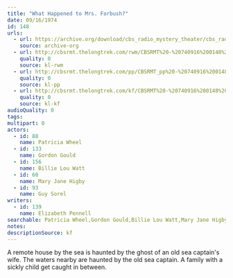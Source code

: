 ```yaml
---
title: "What Happened to Mrs. Forbush?"
date: 09/16/1974
id: 148
urls: 
  - url: https://archive.org/download/cbs_radio_mystery_theater/cbs_radio_mystery_theater-0101-0150.zip/cbs_radio_mystery_theater-0101-0150%2Fcbsrmt_0148_what_happened_to_mrs_forbush.mp3
    source: archive-org
  - url: http://cbsrmt.thelongtrek.com/rwm/CBSRMT%20-%20740916%200148%20What%20Happened%20to%20Mrs%20Forbush_rwm.mp3
    quality: 0
    source: kl-rwm
  - url: http://cbsrmt.thelongtrek.com/pp/CBSRMT_pp%20-%20740916%200148%20What%20Happened%20to%20Mrs%20Forbush.mp3
    quality: 0
    source: kl-pp
  - url: http://cbsrmt.thelongtrek.com/kf/CBSRMT%20-%20740916%200148%20What%20Happened%20To%20Mrs%20Forbush_kf.mp3
    quality: 0
    source: kl-kf
audioQuality: 0
tags: 
multipart: 0
actors:  
  - id: 88
    name: Patricia Wheel  
  - id: 133
    name: Gordon Gould  
  - id: 156
    name: Billie Lou Watt  
  - id: 60
    name: Mary Jane Higby  
  - id: 93
    name: Guy Sorel
writers:  
  - id: 139
    name: Elizabeth Pennell
searchable: Patricia Wheel,Gordon Gould,Billie Lou Watt,Mary Jane Higby,Guy Sorel Elizabeth Pennell
notes: 
descriptionSource: kf
---
```

A remote house by the sea is haunted by the ghost of an old sea captain's wife. The waters nearby are haunted by the old sea captain. A family with a sickly child get caught in between.